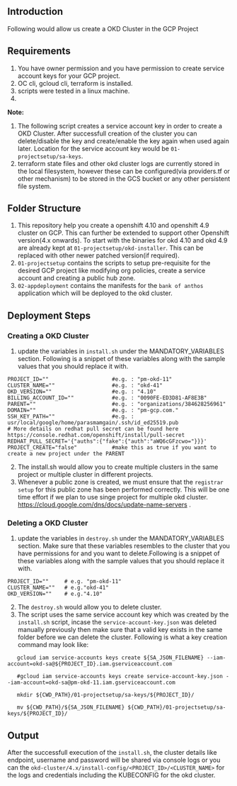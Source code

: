
## Introduction

Following would allow us create a OKD Cluster in the GCP Project

## Requirements
<ol>
<li>You have owner permission and you have permission to create service account keys for your GCP project.</li>
<li>OC cli, gcloud cli, terraform is installed.</li>
<li>scripts were tested in a linux machine.</li>
<li></li>
</ol>

**Note:**

1. The following script creates a service account key in order to create a OKD Cluster. After successfull creation of the cluster you can delete/disable the key and create/enable the key again when used again later. Location for the service account key would be `01-projectsetup/sa-keys`.
2. terraform state files and other okd cluster logs are currently stored in the local filesystem, however these can be configured(via providers.tf or other mechanism) to be stored in the GCS bucket or any other persistent file system.

## Folder Structure

1. This repository help you create a openshift 4.10 and openshift 4.9 cluster on GCP. This can further be extended to support other Openshift version(4.x onwards). To start with the binaries for okd 4.10 and okd 4.9 are already kept at `01-projectsetup/okd-installer`. This can be replaced with other newer patched version(if required).
2. `01-projectsetup` contains the scripts to setup pre-requisite for the desired GCP project like modifying org policies, create a service account and creating a public hub zone.
3. `02-appdeployment` contains the manifests for the `bank of anthos` application which will be deployed to the okd cluster.

## Deployment Steps

### Creating a OKD Cluster

1. update the variables in `install.sh` under the MANDATORY_VARIABLES section. Following is a snippet of these variables along with the sample values that you should replace it with.
```
PROJECT_ID=""                    #e.g. : "pm-okd-11"
CLUSTER_NAME=""                  #e.g. : "okd-41"
OKD_VERSION=""                   #e.g. : "4.10"
BILLING_ACCOUNT_ID=""            #e.g. : "0090FE-ED3D81-AF8E3B"
PARENT=""                        #e.g. : "organizations/384628256961"
DOMAIN=""                        #e.g. : "pm-gcp.com."
SSH_KEY_PATH=""                  #e.g. : usr/local/google/home/parasmamgain/.ssh/id_ed25519.pub
# More details on redhat pull secret can be found here https://console.redhat.com/openshift/install/pull-secret
REDHAT_PULL_SECRET='{"auths":{"fake":{"auth":"aWQ6cGFzcwo="}}}'
PROJECT_CREATE="false"           #make this as true if you want to create a new project under the PARENT
```

2. The install.sh would allow you to create multiple clusters in the same project or multiple cluster in different projects.
3. Whenever a public zone is created, we must ensure that the `registrar setup` for this public zone has been performed correctly. This will be one time effort if we plan to use singe project for multiple okd cluster. https://cloud.google.com/dns/docs/update-name-servers .

### Deleting a OKD Cluster

1. update the variables in `destroy.sh` under the MANDATORY_VARIABLES section. Make sure that these variables resembles to the cluster that you have permissions for and you want to delete.Following is a snippet of these variables along with the sample values that you should replace it with.
```
PROJECT_ID=""     # e.g. "pm-okd-11"
CLUSTER_NAME=""   # e.g."okd-41"
OKD_VERSION=""    # e.g."4.10"
```

2. The `destroy.sh` would allow you to delete cluster.
3. The script uses the same service account key which was created by the `install.sh` script, incase the `service-account-key.json` was deleted manually previously then make sure that a valid key exists in the same folder before we can delete the cluster.
Following is what a key creation command may look like:
```
   gcloud iam service-accounts keys create ${SA_JSON_FILENAME} --iam-account=okd-sa@${PROJECT_ID}.iam.gserviceaccount.com

   #gcloud iam service-accounts keys create service-account-key.json --iam-account=okd-sa@pm-okd-11.iam.gserviceaccount.com

   mkdir ${CWD_PATH}/01-projectsetup/sa-keys/${PROJECT_ID}/

   mv ${CWD_PATH}/${SA_JSON_FILENAME} ${CWD_PATH}/01-projectsetup/sa-keys/${PROJECT_ID}/

```

## Output

After the successfull execution of the `install.sh`, the cluster details like endpoint, username and password will be shared via console logs or you can the `okd-cluster/4.x/install-config/<PROJECT_ID>/<CLUSTER_NAME>` for the logs and credentials including the KUBECONFIG for the okd cluster.
